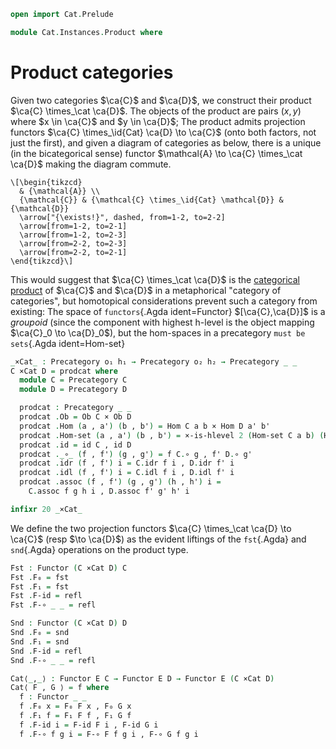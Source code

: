 ```agda
open import Cat.Prelude

module Cat.Instances.Product where
```

<!--
```agda
open Precategory
open Functor
private variable
  o₁ h₁ o₂ h₂ : Level
  C D E : Precategory o₁ h₁
```
-->

# Product categories

Given two categories $\ca{C}$ and $\ca{D}$, we construct their product
$\ca{C} \times_\cat \ca{D}$. The objects of the product are
pairs $(x,y)$ where $x \in \ca{C}$ and $y \in \ca{D}$; The product
admits projection functors $\ca{C} \times_\id{Cat} \ca{D} \to
\ca{C}$ (onto both factors, not just the first), and given a diagram of
categories as below, there is a unique (in the bicategorical sense)
functor $\mathcal{A} \to \ca{C} \times_\cat \ca{D}$ making the
diagram commute.

~~~{.quiver}
\[\begin{tikzcd}
  & {\mathcal{A}} \\
  {\mathcal{C}} & {\mathcal{C} \times_\id{Cat} \mathcal{D}} & {\mathcal{D}}
  \arrow["{\exists!}", dashed, from=1-2, to=2-2]
  \arrow[from=1-2, to=2-1]
  \arrow[from=1-2, to=2-3]
  \arrow[from=2-2, to=2-3]
  \arrow[from=2-2, to=2-1]
\end{tikzcd}\]
~~~

This would suggest that $\ca{C} \times_\cat \ca{D}$ is the
[categorical product] of $\ca{C}$ and $\ca{D}$ in a metaphorical
"category of categories", but homotopical considerations prevent such a
category from existing: The space of `functors`{.Agda ident=Functor}
$[\ca{C},\ca{D}]$ is a _groupoid_ (since the component with highest
h-level is the object mapping $\ca{C}_0 \to \ca{D}_0$), but the
hom-spaces in a precategory `must be sets`{.Agda ident=Hom-set}

[categorical product]: Cat.Diagram.Product.html

```agda
_×Cat_ : Precategory o₁ h₁ → Precategory o₂ h₂ → Precategory _ _
C ×Cat D = prodcat where
  module C = Precategory C
  module D = Precategory D

  prodcat : Precategory _ _
  prodcat .Ob = Ob C × Ob D
  prodcat .Hom (a , a') (b , b') = Hom C a b × Hom D a' b'
  prodcat .Hom-set (a , a') (b , b') = ×-is-hlevel 2 (Hom-set C a b) (Hom-set D a' b')
  prodcat .id = id C , id D
  prodcat ._∘_ (f , f') (g , g') = f C.∘ g , f' D.∘ g'
  prodcat .idr (f , f') i = C.idr f i , D.idr f' i
  prodcat .idl (f , f') i = C.idl f i , D.idl f' i
  prodcat .assoc (f , f') (g , g') (h , h') i =
    C.assoc f g h i , D.assoc f' g' h' i

infixr 20 _×Cat_
```

We define the two projection functors $\ca{C} \times_\cat \ca{D} \to
\ca{C}$ (resp $\to \ca{D}$) as the evident liftings of the `fst`{.Agda}
and `snd`{.Agda} operations on the product type.

```agda
Fst : Functor (C ×Cat D) C
Fst .F₀ = fst
Fst .F₁ = fst
Fst .F-id = refl
Fst .F-∘ _ _ = refl

Snd : Functor (C ×Cat D) D
Snd .F₀ = snd
Snd .F₁ = snd
Snd .F-id = refl
Snd .F-∘ _ _ = refl

Cat⟨_,_⟩ : Functor E C → Functor E D → Functor E (C ×Cat D)
Cat⟨ F , G ⟩ = f where
  f : Functor _ _
  f .F₀ x = F₀ F x , F₀ G x
  f .F₁ f = F₁ F f , F₁ G f
  f .F-id i = F-id F i , F-id G i
  f .F-∘ f g i = F-∘ F f g i , F-∘ G f g i
```
